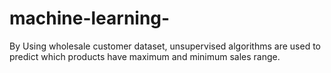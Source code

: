 # machine-learning-
By Using wholesale customer dataset, unsupervised algorithms are used to predict which products have maximum and minimum sales range.
